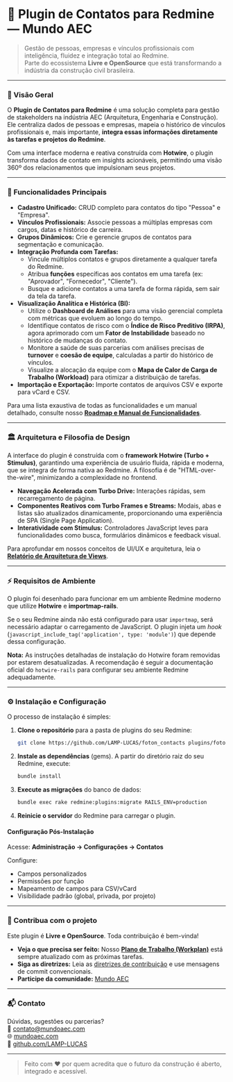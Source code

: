 # 📇 Plugin de Contatos para Redmine — Mundo AEC

> Gestão de pessoas, empresas e vínculos profissionais com inteligência, fluidez e integração total ao Redmine.  
> Parte do ecossistema **Livre e OpenSource** que está transformando a indústria da construção civil brasileira.

---

### 🚀 Visão Geral

O **Plugin de Contatos para Redmine** é uma solução completa para gestão de stakeholders na indústria AEC (Arquitetura, Engenharia e Construção). Ele centraliza dados de pessoas e empresas, mapeia o histórico de vínculos profissionais e, mais importante, **integra essas informações diretamente às tarefas e projetos do Redmine**.

Com uma interface moderna e reativa construída com **Hotwire**, o plugin transforma dados de contato em insights acionáveis, permitindo uma visão 360º dos relacionamentos que impulsionam seus projetos.

---

### 🧩 Funcionalidades Principais

- **Cadastro Unificado:** CRUD completo para contatos do tipo "Pessoa" e "Empresa".
- **Vínculos Profissionais:** Associe pessoas a múltiplas empresas com cargos, datas e histórico de carreira.
- **Grupos Dinâmicos:** Crie e gerencie grupos de contatos para segmentação e comunicação.
- **Integração Profunda com Tarefas:**
    - Vincule múltiplos contatos e grupos diretamente a qualquer tarefa do Redmine.
    - Atribua **funções** específicas aos contatos em uma tarefa (ex: "Aprovador", "Fornecedor", "Cliente").
    - Busque e adicione contatos a uma tarefa de forma rápida, sem sair da tela da tarefa.
- **Visualização Analítica e Histórica (BI):**
    - Utilize o **Dashboard de Análises** para uma visão gerencial completa com métricas que evoluem ao longo do tempo.
    - Identifique contatos de risco com o **Índice de Risco Preditivo (IRPA)**, agora aprimorado com um **Fator de Instabilidade** baseado no histórico de mudanças do contato.
    - Monitore a saúde de suas parcerias com análises precisas de **turnover** e **coesão de equipe**, calculadas a partir do histórico de vínculos.
    - Visualize a alocação da equipe com o **Mapa de Calor de Carga de Trabalho (Workload)** para otimizar a distribuição de tarefas.
- **Importação e Exportação:** Importe contatos de arquivos CSV e exporte para vCard e CSV.

Para uma lista exaustiva de todas as funcionalidades e um manual detalhado, consulte nosso **[Roadmap e Manual de Funcionalidades](docs/ROADMAP.md)**.

---

### 🏛️ Arquitetura e Filosofia de Design

A interface do plugin é construída com o **framework Hotwire (Turbo + Stimulus)**, garantindo uma experiência de usuário fluida, rápida e moderna, que se integra de forma nativa ao Redmine. A filosofia é de "HTML-over-the-wire", minimizando a complexidade no frontend.

- **Navegação Acelerada com Turbo Drive:** Interações rápidas, sem recarregamento de página.
- **Componentes Reativos com Turbo Frames e Streams:** Modais, abas e listas são atualizados dinamicamente, proporcionando uma experiência de SPA (Single Page Application).
- **Interatividade com Stimulus:** Controladores JavaScript leves para funcionalidades como busca, formulários dinâmicos e feedback visual.

Para aprofundar em nossos conceitos de UI/UX e arquitetura, leia o **[Relatório de Arquitetura de Views](docs/views_architecture.md)**.

---

### ⚡ Requisitos de Ambiente

O plugin foi desenhado para funcionar em um ambiente Redmine moderno que utilize **Hotwire** e **importmap-rails**.

Se o seu Redmine ainda não está configurado para usar `importmap`, será necessário adaptar o carregamento de JavaScript. O plugin injeta um *hook* (`javascript_include_tag('application', type: 'module')`) que depende dessa configuração.

**Nota:** As instruções detalhadas de instalação do Hotwire foram removidas por estarem desatualizadas. A recomendação é seguir a documentação oficial do `hotwire-rails` para configurar seu ambiente Redmine adequadamente.

---

### ⚙️ Instalação e Configuração

O processo de instalação é simples:

1.  **Clone o repositório** para a pasta de plugins do seu Redmine:
    ```bash
    git clone https://github.com/LAMP-LUCAS/foton_contacts plugins/foton_contacts
    ```

2.  **Instale as dependências** (gems). A partir do diretório raiz do seu Redmine, execute:
    ```bash
    bundle install
    ```

3.  **Execute as migrações** do banco de dados:
    ```bash
    bundle exec rake redmine:plugins:migrate RAILS_ENV=production
    ```

4.  **Reinicie o servidor** do Redmine para carregar o plugin.

#### Configuração Pós-Instalação

Acesse: **Administração → Configurações → Contatos**

Configure:

- Campos personalizados
- Permissões por função
- Mapeamento de campos para CSV/vCard
- Visibilidade padrão (global, privada, por projeto)

---

### 🤝 Contribua com o projeto

Este plugin é **Livre e OpenSource**. Toda contribuição é bem-vinda!

- **Veja o que precisa ser feito:** Nosso **[Plano de Trabalho (Workplan)](docs/workplan.md)** está sempre atualizado com as próximas tarefas.
- **Siga as diretrizes:** Leia as [diretrizes de contribuição](CONTRIBUTING.md) e use mensagens de commit convencionais.
- **Participe da comunidade:** [Mundo AEC](https://mundoaec.com/)

---

### 📬 Contato

Dúvidas, sugestões ou parcerias?  
📧 contato@mundoaec.com  
🌐 [mundoaec.com](https://mundoaec.com/)  
🐙 [github.com/LAMP-LUCAS](https://github.com/LAMP-LUCAS/foton_contacts)

---

> Feito com ♥ por quem acredita que o futuro da construção é aberto, integrado e acessível.
